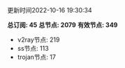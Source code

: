 更新时间2022-10-16 19:30:34

**总订阅: 45**
**总节点: 2079**
**有效节点: 349**
- v2ray节点: 219
- ss节点: 113
- trojan节点: 17
